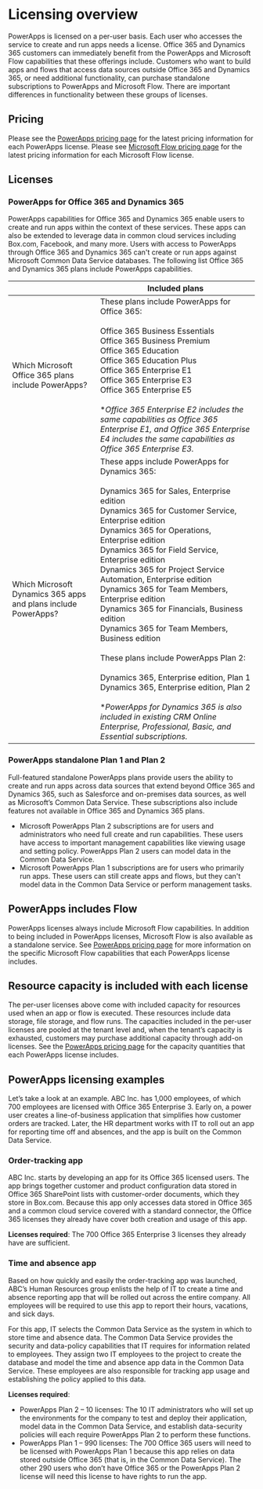 <properties
    pageTitle="Licensing overview | Microsoft PowerApps"
    description="Microsoft PowerApps licensing overview."
    services=""
    suite="powerapps"
    documentationCenter="na"
    authors="jamesol-msft"
    manager="anneta"
    editor=""
    tags=""
 />
<tags
    ms.service="powerapps"
    ms.devlang="na"
    ms.topic="article"
    ms.tgt_pltfrm="na"
    ms.workload="na"
    ms.date="10/19/2017"
    ms.author="jamesol"/>

# Licensing overview #
PowerApps is licensed on a per-user basis. Each user who accesses the service to create and run apps needs a license. Office 365 and Dynamics 365 customers can immediately benefit from the PowerApps and Microsoft Flow capabilities that these offerings include. Customers who want to build apps and flows that access data sources outside Office 365 and Dynamics 365, or need additional functionality, can purchase standalone  subscriptions to PowerApps and Microsoft Flow. There are important differences in functionality between these groups of licenses.

## Pricing ##
Please see the [PowerApps pricing page][2] for the latest pricing information for each PowerApps license.
Please see [Microsoft Flow pricing page][1] for the latest pricing information for each Microsoft Flow license.

## Licenses ##

### PowerApps for Office 365 and Dynamics 365 ###
PowerApps capabilities for Office 365 and Dynamics 365 enable users to create and run apps within the context of these services. These apps can also be extended to leverage data in common cloud services including Box.com, Facebook, and many more. Users with access to PowerApps through Office 365 and Dynamics 365 can't create or run apps against Microsoft Common Data Service databases. The following list Office 365 and Dynamics 365 plans include PowerApps capabilities.

|                                                                | Included plans                                                                                                                                                                                                                                                                                                                                                                                                                                                                                                                                                                                                                                                                                                                    |
|----------------------------------------------------------------|-----------------------------------------------------------------------------------------------------------------------------------------------------------------------------------------------------------------------------------------------------------------------------------------------------------------------------------------------------------------------------------------------------------------------------------------------------------------------------------------------------------------------------------------------------------------------------------------------------------------------------------------------------------------------------------------------------------------------------------|
| Which Microsoft Office 365 plans include PowerApps?            | These plans include PowerApps for Office 365: <br><br>Office 365 Business Essentials <br>Office 365 Business Premium <br>Office 365 Education <br>Office 365 Education Plus <br>Office 365 Enterprise E1 <br>Office 365 Enterprise E3 <br>Office 365 Enterprise E5<br><br>**Office 365 Enterprise E2 includes the same capabilities as Office 365 Enterprise E1, and Office 365 Enterprise E4 includes the same capabilities as Office 365 Enterprise E3.*                                                                                                                                                                                                                                                                                                              |
| Which Microsoft Dynamics 365 apps and plans include PowerApps? | These apps include PowerApps for Dynamics 365:<br><br>Dynamics 365 for Sales, Enterprise edition <br>Dynamics 365 for Customer Service, Enterprise edition <br>Dynamics 365 for Operations, Enterprise edition <br>Dynamics 365 for Field Service, Enterprise edition <br>Dynamics 365 for Project Service Automation, Enterprise edition <br>Dynamics 365 for Team Members, Enterprise edition <br>Dynamics 365 for Financials, Business edition <br>Dynamics 365 for Team Members, Business edition <br><br>These plans include PowerApps Plan 2:<br><br>Dynamics 365, Enterprise edition, Plan 1<br>Dynamics 365, Enterprise edition, Plan 2 <br><br>**PowerApps for Dynamics 365 is also included in existing CRM Online Enterprise, Professional, Basic, and Essential subscriptions.* |


### PowerApps standalone Plan 1 and Plan 2 ###
Full-featured standalone PowerApps plans provide users the ability to create and run apps across data sources that extend beyond Office 365 and Dynamics 365, such as Salesforce and on-premises data sources, as well as Microsoft’s Common Data Service. These subscriptions also include features not available in Office 365 and Dynamics 365 plans.

- Microsoft PowerApps Plan 2 subscriptions are for users and administrators who need full create and run capabilities. These users have access to important management capabilities like viewing usage and setting policy. PowerApps Plan 2 users can model data in the Common Data Service.
- Microsoft PowerApps Plan 1 subscriptions are for users who primarily run apps. These users can still create apps and flows, but they can't model data in the Common Data Service or perform management tasks.

## PowerApps includes Flow ##
PowerApps licenses always include Microsoft Flow capabilities.  In addition to being included in PowerApps licenses, Microsoft Flow is also available as a standalone service. See [PowerApps pricing page][2] for more information on the specific Microsoft Flow capabilities that each PowerApps license includes.

## Resource capacity is included with each license ##
The per-user licenses above come with included capacity for resources used when an app or flow is executed. These resources include data storage, file storage, and flow runs. The capacities included in the per-user licenses are pooled at the tenant level and, when the tenant’s capacity is exhausted, customers may purchase additional capacity through add-on licenses. See the [PowerApps pricing page][2] for the capacity quantities that each PowerApps license includes.

## PowerApps licensing examples ##
Let’s take a look at an example. ABC Inc. has 1,000 employees, of which 700 employees are licensed with Office 365 Enterprise 3. Early on, a power user creates a line-of-business application that simplifies how customer orders are tracked. Later, the HR department works with IT to roll out an app for reporting time off and absences, and the app is built on the Common Data Service.

### Order-tracking app ###
ABC Inc. starts by developing an app for its Office 365 licensed users. The app brings together customer and product configuration data stored in Office 365 SharePoint lists with customer-order documents, which they store in Box.com. Because this app only accesses data stored in Office 365 and a common cloud service covered with a standard connector, the Office 365 licenses they already have cover both creation and usage of this app.

**Licenses required**:  The 700 Office 365 Enterprise 3 licenses they already have are sufficient.

### Time and absence app ###
Based on how quickly and easily the order-tracking app was launched, ABC’s Human Resources group enlists the help of IT to create a time and absence reporting app that will be rolled out across the entire company.  All employees will be required to use this app to report their hours, vacations, and sick days.

For this app, IT selects the Common Data Service as the system in which to store time and absence data. The Common Data Service provides the security and data-policy capabilities that IT requires for information related to employees. They assign two IT employees to the project to create the database and model the time and absence app data in the Common Data Service. These employees are also responsible for tracking app usage and establishing the policy applied to this data.

**Licenses required**:

- PowerApps Plan 2 – 10 licenses:  The 10 IT administrators who will set up the environments for the company to test and deploy their application, model data in the Common Data Service, and establish data-security policies will each require PowerApps Plan 2 to perform these functions.
- PowerApps Plan 1 – 990 licenses:  The 700 Office 365 users will need to be licensed with PowerApps Plan 1 because this app relies on data stored outside Office 365 (that is, in the Common Data Service). The other 290 users who don’t have Office 365 or the PowerApps Plan 2 license will need this license to have rights to run the app.

<!--Reference links in article-->
[1]: https://flow.microsoft.com/pricing/
[2]: https://powerapps.microsoft.com/pricing
